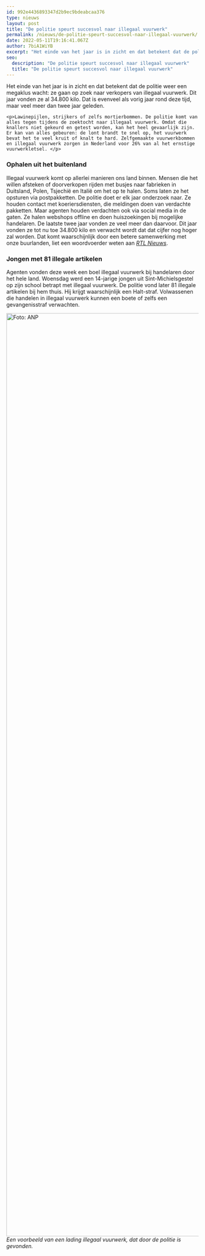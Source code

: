 ```yaml
---
id: 992e4436893347d2b9ec9bdeabcaa376
type: nieuws
layout: post
title: "De politie speurt succesvol naar illegaal vuurwerk"
permalink: /nieuws/de-politie-speurt-succesvol-naar-illegaal-vuurwerk/
date: 2022-05-11T19:16:41.067Z
author: 7biA1WiYB
excerpt: "Het einde van het jaar is in zicht en dat betekent dat de politie weer een megaklus wacht: ze gaan op zoek naar verkopers van illegaal vuurwerk. Dit jaar vonden ze al 34.800 kilo. Dat is evenveel als vorig jaar rond deze tijd, maar veel meer dan twee jaar geleden.  "
seo:
  description: "De politie speurt succesvol naar illegaal vuurwerk"
  title: "De politie speurt succesvol naar illegaal vuurwerk"
---
```

Het einde van het jaar is in zicht en dat betekent dat de politie weer een megaklus wacht: ze gaan op zoek naar verkopers van illegaal vuurwerk. Dit jaar vonden ze al 34.800 kilo. Dat is evenveel als vorig jaar rond deze tijd, maar veel meer dan twee jaar geleden.  

    <p>Lawinepijlen, strijkers of zelfs mortierbommen. De politie komt van alles tegen tijdens de zoektocht naar illegaal vuurwerk. Omdat die knallers niet gekeurd en getest worden, kan het heel gevaarlijk zijn. Er kan van alles gebeuren: de lont brandt te snel op, het vuurwerk bevat het te veel kruit of knalt te hard. Zelfgemaakte vuurwerkbommen en illegaal vuurwerk zorgen in Nederland voor 26% van al het ernstige vuurwerkletsel. </p>
<h3>Ophalen uit het buitenland</h3>
<p>Illegaal vuurwerk komt op allerlei manieren ons land binnen. Mensen die het willen afsteken of doorverkopen rijden met busjes naar fabrieken in Duitsland, Polen, Tsjechië en Italië om het op te halen. Soms laten ze het opsturen via postpakketten. De politie doet er elk jaar onderzoek naar. Ze houden contact met koeriersdiensten, die meldingen doen van verdachte pakketten. Maar agenten houden verdachten ook via social media in de gaten. Ze halen webshops offline en doen huiszoekingen bij mogelijke handelaren. De laatste twee jaar vonden ze veel meer dan daarvoor. Dit jaar vonden ze tot nu toe 34.800 kilo en verwacht wordt dat dat cijfer nog hoger zal worden. Dat komt waarschijnlijk door een betere samenwerking met onze buurlanden, liet een woordvoerder weten aan <em><a href="https://www.rtlnieuws.nl/nieuws/nederland/artikel/4946081/illegaal-vuurwerk-politie-beslag-genomen-2019" target="_blank">RTL Nieuws</a></em>.</p>
<h3>Jongen met 81 illegale artikelen</h3>
<p>Agenten vonden deze week een boel illegaal vuurwerk bij handelaren door het hele land. Woensdag werd een 14-jarige jongen uit Sint-Michielsgestel op zijn school betrapt met illegaal vuurwerk. De politie vond later 81 illegale artikelen bij hem thuis. Hij krijgt waarschijnlijk een Halt-straf. Volwassenen die handelen in illegaal vuurwerk kunnen een boete of zelfs een gevangenisstraf verwachten.</p>
<p><div class="media media-element-container media-default"><div id="file-539130" class="file file-image file-image-jpeg">

        
  
  <div class="content">
    <img alt="Foto: ANP" title="Foto: ANP" height="2413" width="3620" class="media-element file-default" data-delta="1" src="https://original.sevendays.nl/sites/default/files/ANP-306807444_0.jpg">  </div>

  
</div>
</div><em>Een voorbeeld van een lading illegaal vuurwerk, dat door de politie is gevonden. </em>  
